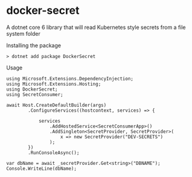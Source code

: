 # docker-secret
A dotnet core 6 library that will read Kubernetes style secrets from a file system folder


Installing the package
```
> dotnet add package DockerSecret
```


Usage
```
using Microsoft.Extensions.DependencyInjection;
using Microsoft.Extensions.Hosting;
using DockerSecret;
using SecretConsumer;

await Host.CreateDefaultBuilder(args)
        .ConfigureServices((hostcontext, services) => {

            services
                .AddHostedService<SecretConsumerApp>()
                .AddSingleton<SecretProvider, SecretProvider>(
                    x => new SecretProvider("DEV-SECRETS")
                );
        })
        .RunConsoleAsync();   
```


```
var dbName = await _secretProvider.Get<string>("DBNAME");
Console.WriteLine(dbName);
```
